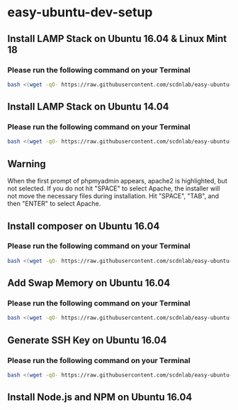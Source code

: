 # easy-ubuntu-dev-setup

## Install LAMP Stack on Ubuntu 16.04 & Linux Mint 18
### Please run the following command on your Terminal
```bash
bash <(wget -qO- https://raw.githubusercontent.com/scdnlab/easy-ubuntu-dev-setup/master/lamp_setup.sh)
```
## Install LAMP Stack on Ubuntu 14.04
### Please run the following command on your Terminal
```bash
bash <(wget -qO- https://raw.githubusercontent.com/scdnlab/easy-ubuntu-dev-setup/14.04/lamp_setup.sh)
```
## Warning

When the first prompt of phpmyadmin appears, apache2 is highlighted, but not selected. If you do not hit "SPACE" to select Apache, the installer will not move the necessary files during installation. Hit "SPACE", "TAB", and then "ENTER" to select Apache.

## Install composer on Ubuntu 16.04
### Please run the following command on your Terminal
```bash
bash <(wget -qO- https://raw.githubusercontent.com/scdnlab/easy-ubuntu-dev-setup/master/composer.sh)
```

## Add Swap Memory on Ubuntu 16.04

### Please run the following command on your Terminal
```bash
bash <(wget -qO- https://raw.githubusercontent.com/scdnlab/easy-ubuntu-dev-setup/master/add_swap_memory.sh)
```

## Generate SSH Key on Ubuntu 16.04

### Please run the following command on your Terminal
```bash
bash <(wget -qO- https://raw.githubusercontent.com/scdnlab/easy-ubuntu-dev-setup/master/generate_ssh.sh)
```
## Install Node.js and NPM on Ubuntu 16.04
